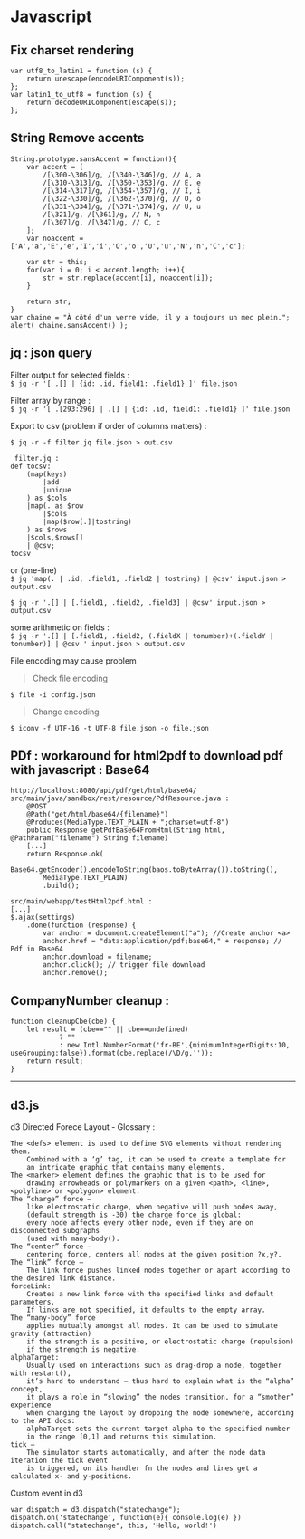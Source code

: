 # Javascript

## Fix charset rendering 
```
var utf8_to_latin1 = function (s) {
    return unescape(encodeURIComponent(s));
};
var latin1_to_utf8 = function (s) {
    return decodeURIComponent(escape(s));
};
```

## String Remove accents 
```
String.prototype.sansAccent = function(){
    var accent = [
        /[\300-\306]/g, /[\340-\346]/g, // A, a
        /[\310-\313]/g, /[\350-\353]/g, // E, e
        /[\314-\317]/g, /[\354-\357]/g, // I, i
        /[\322-\330]/g, /[\362-\370]/g, // O, o
        /[\331-\334]/g, /[\371-\374]/g, // U, u
        /[\321]/g, /[\361]/g, // N, n
        /[\307]/g, /[\347]/g, // C, c
    ];
    var noaccent = ['A','a','E','e','I','i','O','o','U','u','N','n','C','c'];
     
    var str = this;
    for(var i = 0; i < accent.length; i++){
        str = str.replace(accent[i], noaccent[i]);
    }
     
    return str;
}
var chaine = "À côté d'un verre vide, il y a toujours un mec plein.";
alert( chaine.sansAccent() );
```

## jq : json query 

Filter output for selected fields :  
`$ jq -r '[ .[] | {id: .id, field1: .field1} ]' file.json `  

Filter array by range :  
`$ jq -r '[ .[293:296] | .[] | {id: .id, field1: .field1} ]' file.json`  

Export to csv (problem if order of columns matters) :  

`$ jq -r -f filter.jq file.json > out.csv`  

```
 filter.jq :
def tocsv:
    (map(keys)
        |add
        |unique
    ) as $cols
    |map(. as $row
        |$cols
        |map($row[.]|tostring)
    ) as $rows
    |$cols,$rows[]
    | @csv;
tocsv
```
or (one-line)  
`$ jq 'map(. | .id, .field1, .field2 | tostring) | @csv' input.json > output.csv`  

`$ jq -r '.[] | [.field1, .field2, .field3] | @csv' input.json > output.csv`  

some arithmetic on fields :  
`$ jq -r '.[] | [.field1, .field2, (.fieldX | tonumber)+(.fieldY | tonumber)] | @csv ' input.json > output.csv`  

File encoding may cause problem  

> Check file encoding  

`$ file -i config.json` 

> Change encoding   

`$ iconv -f UTF-16 -t UTF-8 file.json -o file.json`  


## PDf : workaround for html2pdf to download pdf with javascript : Base64

```
http://localhost:8080/api/pdf/get/html/base64/
src/main/java/sandbox/rest/resource/PdfResource.java :
	@POST
	@Path("get/html/base64/{filename}")
	@Produces(MediaType.TEXT_PLAIN + ";charset=utf-8")
	public Response getPdfBase64FromHtml(String html, @PathParam("filename") String filename)
	[...]
	return Response.ok(
		Base64.getEncoder().encodeToString(baos.toByteArray()).toString(), 
		MediaType.TEXT_PLAIN)
		.build();

src/main/webapp/testHtml2pdf.html :
[...]
$.ajax(settings)
	.done(function (response) {
		var anchor = document.createElement("a"); //Create anchor <a>
		anchor.href = "data:application/pdf;base64," + response; // Pdf in Base64
		anchor.download = filename;
		anchor.click(); // trigger file download			
		anchor.remove();
```

## CompanyNumber cleanup :  
```
function cleanupCbe(cbe) {
	let result = (cbe=="" || cbe==undefined) 
			? "" 
			: new Intl.NumberFormat('fr-BE',{minimumIntegerDigits:10, useGrouping:false}).format(cbe.replace(/\D/g,''));
	return result;
}
```
---

## d3.js

d3 Directed Forece Layout - Glossary :  
```
The <defs> element is used to define SVG elements without rendering them. 
	Combined with a ‘g’ tag, it can be used to create a template for 
	an intricate graphic that contains many elements.
The <marker> element defines the graphic that is to be used for 
 	drawing arrowheads or polymarkers on a given <path>, <line>, <polyline> or <polygon> element.
The “charge” force — 
	like electrostatic charge, when negative will push nodes away, 
	(default strength is -30) the charge force is global: 
	every node affects every other node, even if they are on disconnected subgraphs 
	(used with many-body().
The “center” force — 
	centering force, centers all nodes at the given position ?x,y?.
The “link” force — 
	The link force pushes linked nodes together or apart according to the desired link distance.
forceLink: 
	Creates a new link force with the specified links and default parameters. 
	If links are not specified, it defaults to the empty array.
The “many-body” force 
	applies mutually amongst all nodes. It can be used to simulate gravity (attraction) 
	if the strength is a positive, or electrostatic charge (repulsion) 
	if the strength is negative.
alphaTarget: 
	Usually used on interactions such as drag-drop a node, together with restart(), 
	it’s hard to understand — thus hard to explain what is the “alpha” concept, 
	it plays a role in “slowing” the nodes transition, for a “smother” experience 
	when changing the layout by dropping the node somewhere, according to the API docs: 
	alphaTarget sets the current target alpha to the specified number 
	in the range [0,1] and returns this simulation.
tick — 
	The simulator starts automatically, and after the node data iteration the tick event 
	is triggered, on its handler fn the nodes and lines get a calculated x- and y-positions. 
```

Custom event in d3
```
var dispatch = d3.dispatch("statechange");
dispatch.on('statechange', function(e){ console.log(e) })
dispatch.call("statechange", this, 'Hello, world!')
```
